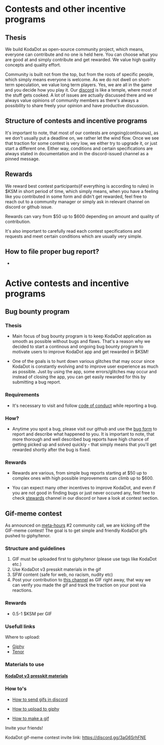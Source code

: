 # Contests and other incentive programs

## Thesis
We build KodaDot as open-source community project, which means, everyone can contribute and no one is held here. You can choose what you are good at and simply contribute and get rewarded. We value high quality concepts and quality effort.

Community is built not from the top, but from the roots of specific people, which simply means everyone is welcome. As we do not dwell on short-term speculation, we value long term players. Yes, we are all in the game and you decide how you play it. Our [discord](https://discord.gg/a65X3qs8wh) is like a temple, where most of the stuff gets cooked. A lot of issues are actually discussed there and we always value opinions of community members as there's always a possibility to share freely your opinion and have productive discussion.

## Structure of contests and incentive programs
It's important to note, that most of our contests are ongoing(continuous), as we don't usually put a deadline on, we rather let the wind flow. Once we see that traction for some contest is very low, we either try to upgrade it, or just start a different one. Either way, conditions and certain specifications are always stated in documentation and in the discord-issued channel as a pinned message.

## Rewards
We reward best contest participants(if everything is according to rules) in $KSM in short period of time, which simply means, when you have a feeling like you contributed in some form and didn't get rewarded, feel free to reach out to a community manager or simply ask in relevant channel on discord or github issue.

Rewards can vary from $50 up to $600 depending on amount and quality of contribution.

It's also important to carefully read each contest specifications and requests and meet certain conditions which are usually very simple.

## How to file proper bug report?
- 

# Active contests and incentive programs

## Bug bounty program

### Thesis

- Main focus of bug bounty program is to keep KodaDot application as smooth as possible without bugs and flaws. That's a reason why we decided to start a continous and ongoing bug bounty program to motivate users to improve KodaDot app and get rewarded in $KSM!

- One of the goals is to hunt down various glitches that may occur since KodaDot is constantly evolving and to improve user experience as much as possible. Just by using the app, some errors/glitches may occur and instead of closing the app, you can get easily rewarded for this by submitting a bug report.

### Requirements

- It's necessary to visit and follow [code of conduct](https://github.com/kodadot/nft-gallery/blob/main/CODE_OF_CONDUCT.md) while reporting a bug.

### How?

- Anytime you spot a bug, please visit our github and use the [bug form](https://github.com/kodadot/nft-gallery/issues/new?assignees=&labels=bug&template=bug.yml&title=Be+descriptive+and+short) to report and describe what happened to you. It is important to note, that more thorough and well described bug reports have high chance of getting picked up and solved quickly - that simply means that you'll get rewarded shortly after the bug is fixed.

### Rewards
- Rewards are various, from simple bug reports starting at $50 up to complex ones with high possible improvements can climb up to $600. 

- You can expect many other incentives to improve KodaDot, and even if you are not good in finding bugs or just never occured any, feel free to check [stewards](https://discord.gg/a65X3qs8wh) channel in our discord or have a look at contest section.


## Gif-meme contest
As announced on [meta-hours](meta_hours.md) #2 community call, we are kicking off the GIF-meme contest! The goal is to get simple and friendly KodaDot gifs pushed to giphy/tenor. 

### Structure and guidelines

1) GIF must be uploaded first to giphy/tenor (please use tags like KodaDot etc.)
2) Use KodaDot v3 presskit materials in the gif
3) SFW content (safe for web, no racism, nudity etc)
4) Post your contribution to [this channel](https://discord.gg/3aG6SrhFNE) as GIF right away, that way we can verify you made the gif and track the traction on your post via reactions.

### Rewards

- 0.5-1 $KSM per GIF

### Usefull links

Where to upload:

- [Giphy](https://giphy.com/)
- [Tenor](https://tenor.com/)

### Materials to use

#### **[KodaDot v3 presskit materials](https://github.com/kodadot/kodadot-presskit/tree/main/v3)**


### How to's

- [How to send gifs in discord](https://support.discord.com/hc/en-us/articles/360021235192-Sending-GIFs-on-Discord)

- [How to upload to giphy](https://support.giphy.com/hc/en-us/articles/360019977552-How-to-Upload)

- [How to make a gif](https://support.giphy.com/hc/en-us/articles/360019674452-How-To-Make-A-GIF)

Invite your friends! 

KodaDot gif-meme contest invite link: https://discord.gg/3aG6SrhFNE 

